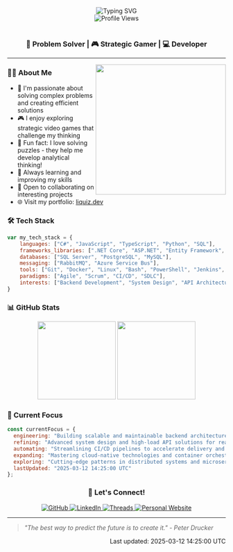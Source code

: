 <div align="center">
  <img src="https://readme-typing-svg.herokuapp.com?font=Fira+Code&weight=500&size=40&pause=1000&color=3B82F6&center=true&vCenter=true&width=600&lines=Hi+there!+I'm+Vladyslav+👋;Backend+Developer;Problem+Solver;Strategic+Thinker" alt="Typing SVG" />
</div>

<div align="center">
  <img src="https://komarev.com/ghpvc/?username=liquizz&style=flat-square&color=3B82F6" alt="Profile Views" />
</div>

<br/>

<div align="center">
  
### 🧩 Problem Solver | 🎮 Strategic Gamer | 💻 Developer

</div>

---

<img align="right" src="https://raw.githubusercontent.com/liquizz/liquizz/main/assets/coding.gif" width="300" />

### 👨‍💻 About Me

- 🎯 I'm passionate about solving complex problems and creating efficient solutions
- 🎮 I enjoy exploring strategic video games that challenge my thinking
- 🧩 Fun fact: I love solving puzzles - they help me develop analytical thinking!
- 🌱 Always learning and improving my skills
- 🤝 Open to collaborating on interesting projects
- 🌐 Visit my portfolio: [liquiz.dev](https://liquiz.dev)

### 🛠️ Tech Stack

<div align="left">

```javascript
var my_tech_stack = {
    languages: ["C#", "JavaScript", "TypeScript", "Python", "SQL"],
    frameworks_libraries: [".NET Core", "ASP.NET", "Entity Framework", "Dapper", "React", "Angular 2+"],
    databases: ["SQL Server", "PostgreSQL", "MySQL"],
    messaging: ["RabbitMQ", "Azure Service Bus"],
    tools: ["Git", "Docker", "Linux", "Bash", "PowerShell", "Jenkins", "TeamCity", "Octopus Deploy", "Azure DevOps"],
    paradigms: ["Agile", "Scrum", "CI/CD", "SDLC"],
    interests: ["Backend Development", "System Design", "API Architecture", "Database Optimization"]
}
```

</div>

### 📊 GitHub Stats

<div align="center">
  <img height="180em" src="https://github-readme-stats.vercel.app/api?username=liquizz&show_icons=true&theme=tokyonight&include_all_commits=true&count_private=true"/>
  <img height="180em" src="https://github-readme-stats.vercel.app/api/top-langs/?username=liquizz&layout=compact&langs_count=7&theme=tokyonight"/>
</div>

### 🎯 Current Focus

```javascript
const currentFocus = {
  engineering: "Building scalable and maintainable backend architectures with .NET and modern frameworks",
  refining: "Advanced system design and high-load API solutions for real-world applications",
  automating: "Streamlining CI/CD pipelines to accelerate delivery and ensure quality",
  expanding: "Mastering cloud-native technologies and container orchestration",
  exploring: "Cutting-edge patterns in distributed systems and microservices",
  lastUpdated: "2025-03-12 14:25:00 UTC"
};
```

<div align="center">

### 🤝 Let's Connect!

<a href="https://github.com/liquizz" target="_blank">
  <img src="https://img.shields.io/badge/GitHub-100000?style=for-the-badge&logo=github&logoColor=white" alt="GitHub">
</a>
<a href="https://www.linkedin.com/in/vladyslav-sheiko" target="_blank">
  <img src="https://img.shields.io/badge/LinkedIn-0077B5?style=for-the-badge&logo=linkedin&logoColor=white" alt="LinkedIn">
</a>
<a href="https://www.threads.net/@vladsheyko" target="_blank">
  <img src="https://img.shields.io/badge/Threads-000000?style=for-the-badge&logo=threads&logoColor=white" alt="Threads">
</a>
<a href="https://liquiz.dev" target="_blank">
  <img src="https://img.shields.io/badge/Website-4285F4?style=for-the-badge&logo=google-chrome&logoColor=white" alt="Personal Website">
</a>

---

</div>

> *"The best way to predict the future is to create it." - Peter Drucker*

<div align="right">
  Last updated: 2025-03-12 14:25:00 UTC
</div>
